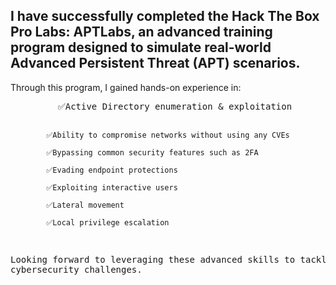 <h2>I have successfully completed the Hack The Box Pro Labs: APTLabs, an advanced training program designed to simulate real-world Advanced Persistent Threat (APT) scenarios.</h2>
            <p>Through this program, I gained hands-on experience in:</p>
            <pre>
         ✅Active Directory enumeration & exploitation

            ✅Ability to compromise networks without using any CVEs

            ✅Bypassing common security features such as 2FA

            ✅Evading endpoint protections

            ✅Exploiting interactive users

            ✅Lateral movement

            ✅Local privilege escalation

Looking forward to leveraging these advanced skills to tackle complex cybersecurity challenges. 
</pre>
